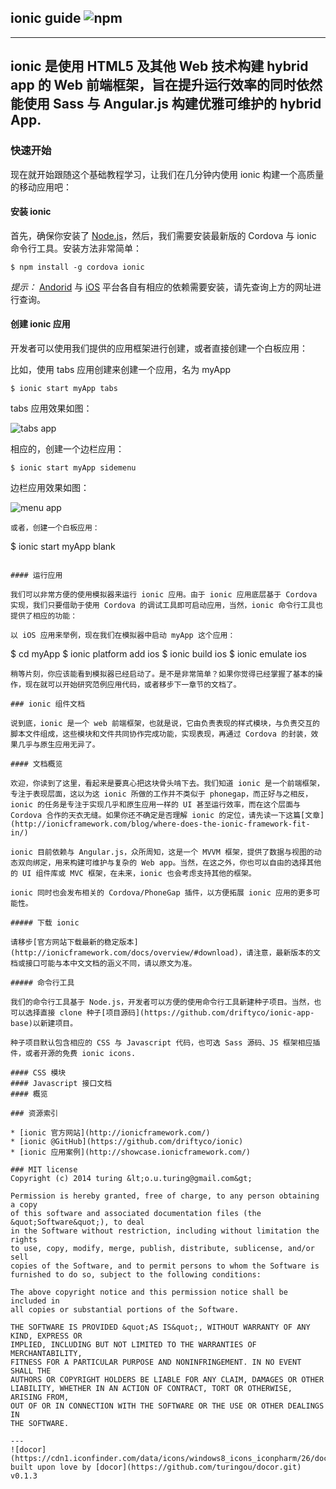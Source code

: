 ## ionic guide ![npm](https://badge.fury.io/js/ionic.png)

---
ionic 是使用 HTML5 及其他 Web 技术构建 hybrid app 的 Web 前端框架，旨在提升运行效率的同时依然能使用 Sass 与 Angular.js 构建优雅可维护的 hybrid App.
--- 

### 快速开始

现在就开始跟随这个基础教程学习，让我们在几分钟内使用 ionic 构建一个高质量的移动应用吧：

#### 安装 ionic

首先，确保你安装了 [Node.js](http://nodejs.org/)，然后，我们需要安装最新版的 Cordova 与 ionic 命令行工具。安装方法非常简单：

```
$ npm install -g cordova ionic
```
*提示：* [Andorid](http://cordova.apache.org/docs/en/3.3.0/guide_platforms_android_index.md.html#Android%20Platform%20Guide) 与 [iOS](http://cordova.apache.org/docs/en/3.3.0/guide_platforms_ios_index.md.html#iOS%20Platform%20Guide) 平台各自有相应的依赖需要安装，请先查询上方的网址进行查询。

#### 创建 ionic 应用

开发者可以使用我们提供的应用框架进行创建，或者直接创建一个白板应用：

比如，使用 tabs 应用创建来创建一个应用，名为 myApp
```
$ ionic start myApp tabs 
```
tabs 应用效果如图：

![tabs app](http://ionicframework.com/img/getting-started/tabs-app.png)

相应的，创建一个边栏应用：
```
$ ionic start myApp sidemenu
```

边栏应用效果如图：

![menu app](http://ionicframework.com/img/getting-started/menu-app.png)
```
或者，创建一个白板应用：
```
$ ionic start myApp blank
```

#### 运行应用

我们可以非常方便的使用模拟器来运行 ionic 应用。由于 ionic 应用底层基于 Cordova 实现，我们只要借助于使用 Cordova 的调试工具即可启动应用，当然，ionic 命令行工具也提供了相应的功能：

以 iOS 应用来举例，现在我们在模拟器中启动 myApp 这个应用：

```
$ cd myApp
$ ionic platform add ios
$ ionic build ios
$ ionic emulate ios
```
稍等片刻，你应该能看到模拟器已经启动了。是不是非常简单？如果你觉得已经掌握了基本的操作，现在就可以开始研究范例应用代码，或者移步下一章节的文档了。

### ionic 组件文档

说到底，ionic 是一个 web 前端框架，也就是说，它由负责表现的样式模块，与负责交互的脚本文件组成，这些模块和文件共同协作完成功能，实现表现，再通过 Cordova 的封装，效果几乎与原生应用无异了。

#### 文档概览

欢迎，你读到了这里，看起来是要真心把这块骨头啃下去。我们知道 ionic 是一个前端框架，专注于表现层面，这以为这 ionic 所做的工作并不类似于 phonegap，而正好与之相反，ionic 的任务是专注于实现几乎和原生应用一样的 UI 甚至运行效率，而在这个层面与 Cordova 合作的天衣无缝。如果你还不确定是否理解 ionic 的定位，请先读一下这篇[文章](http://ionicframework.com/blog/where-does-the-ionic-framework-fit-in/)

ionic 目前依赖与 Angular.js，众所周知，这是一个 MVVM 框架，提供了数据与视图的动态双向绑定，用来构建可维护与复杂的 Web app。当然，在这之外，你也可以自由的选择其他的 UI 组件库或 MVC 框架，在未来，ionic 也会考虑支持其他的框架。

ionic 同时也会发布相关的 Cordova/PhoneGap 插件，以方便拓展 ionic 应用的更多可能性。

##### 下载 ionic

请移步[官方网站下载最新的稳定版本](http://ionicframework.com/docs/overview/#download)，请注意，最新版本的文档或接口可能与本中文文档的涵义不同，请以原文为准。

##### 命令行工具

我们的命令行工具基于 Node.js，开发者可以方便的使用命令行工具新建种子项目。当然，也可以选择直接 clone 种子[项目源码](https://github.com/driftyco/ionic-app-base)以新建项目。

种子项目默认包含相应的 CSS 与 Javascript 代码，也可选 Sass 源码、JS 框架相应插件，或者开源的免费 ionic icons.

#### CSS 模块
#### Javascript 接口文档
#### 概览

### 资源索引

* [ionic 官方网站](http://ionicframework.com/)
* [ionic @GitHub](https://github.com/driftyco/ionic)
* [ionic 应用案例](http://showcase.ionicframework.com/)

### MIT license
Copyright (c) 2014 turing &lt;o.u.turing@gmail.com&gt;

Permission is hereby granted, free of charge, to any person obtaining a copy
of this software and associated documentation files (the &quot;Software&quot;), to deal
in the Software without restriction, including without limitation the rights
to use, copy, modify, merge, publish, distribute, sublicense, and/or sell
copies of the Software, and to permit persons to whom the Software is
furnished to do so, subject to the following conditions:

The above copyright notice and this permission notice shall be included in
all copies or substantial portions of the Software.

THE SOFTWARE IS PROVIDED &quot;AS IS&quot;, WITHOUT WARRANTY OF ANY KIND, EXPRESS OR
IMPLIED, INCLUDING BUT NOT LIMITED TO THE WARRANTIES OF MERCHANTABILITY,
FITNESS FOR A PARTICULAR PURPOSE AND NONINFRINGEMENT. IN NO EVENT SHALL THE
AUTHORS OR COPYRIGHT HOLDERS BE LIABLE FOR ANY CLAIM, DAMAGES OR OTHER
LIABILITY, WHETHER IN AN ACTION OF CONTRACT, TORT OR OTHERWISE, ARISING FROM,
OUT OF OR IN CONNECTION WITH THE SOFTWARE OR THE USE OR OTHER DEALINGS IN
THE SOFTWARE.

---
![docor](https://cdn1.iconfinder.com/data/icons/windows8_icons_iconpharm/26/doctor.png)
built upon love by [docor](https://github.com/turingou/docor.git) v0.1.3